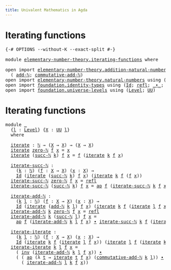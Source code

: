 ```yaml
---
title: Univalent Mathematics in Agda
---
```


# Iterating functions

<pre class="Agda"><a id="78" class="Symbol">{-#</a> <a id="82" class="Keyword">OPTIONS</a> <a id="90" class="Pragma">--without-K</a> <a id="102" class="Pragma">--exact-split</a> <a id="116" class="Symbol">#-}</a>

<a id="121" class="Keyword">module</a> <a id="128" href="elementary-number-theory.iterating-functions.html" class="Module">elementary-number-theory.iterating-functions</a> <a id="173" class="Keyword">where</a>

<a id="180" class="Keyword">open</a> <a id="185" class="Keyword">import</a> <a id="192" href="elementary-number-theory.addition-natural-numbers.html" class="Module">elementary-number-theory.addition-natural-numbers</a> <a id="242" class="Keyword">using</a>
  <a id="250" class="Symbol">(</a> <a id="252" href="elementary-number-theory.addition-natural-numbers.html#988" class="Function">add-ℕ</a><a id="257" class="Symbol">;</a> <a id="259" href="elementary-number-theory.addition-natural-numbers.html#2076" class="Function">commutative-add-ℕ</a><a id="276" class="Symbol">)</a>
<a id="278" class="Keyword">open</a> <a id="283" class="Keyword">import</a> <a id="290" href="elementary-number-theory.natural-numbers.html" class="Module">elementary-number-theory.natural-numbers</a> <a id="331" class="Keyword">using</a> <a id="337" class="Symbol">(</a><a id="338" href="elementary-number-theory.natural-numbers.html#1438" class="Datatype">ℕ</a><a id="339" class="Symbol">;</a> <a id="341" href="elementary-number-theory.natural-numbers.html#1459" class="InductiveConstructor">zero-ℕ</a><a id="347" class="Symbol">;</a> <a id="349" href="elementary-number-theory.natural-numbers.html#1472" class="InductiveConstructor">succ-ℕ</a><a id="355" class="Symbol">)</a>
<a id="357" class="Keyword">open</a> <a id="362" class="Keyword">import</a> <a id="369" href="foundation.identity-types.html" class="Module">foundation.identity-types</a> <a id="395" class="Keyword">using</a> <a id="401" class="Symbol">(</a><a id="402" href="foundation-core.identity-types.html#641" class="Datatype">Id</a><a id="404" class="Symbol">;</a> <a id="406" href="foundation-core.identity-types.html#694" class="InductiveConstructor">refl</a><a id="410" class="Symbol">;</a> <a id="412" href="foundation-core.identity-types.html#1239" class="Function Operator">_∙_</a><a id="415" class="Symbol">;</a> <a id="417" href="foundation-core.identity-types.html#1552" class="Function">inv</a><a id="420" class="Symbol">;</a> <a id="422" href="foundation-core.identity-types.html#2853" class="Function">ap</a><a id="424" class="Symbol">)</a>
<a id="426" class="Keyword">open</a> <a id="431" class="Keyword">import</a> <a id="438" href="foundation.universe-levels.html" class="Module">foundation.universe-levels</a> <a id="465" class="Keyword">using</a> <a id="471" class="Symbol">(</a><a id="472" href="Agda.Primitive.html#597" class="Postulate">Level</a><a id="477" class="Symbol">;</a> <a id="479" href="foundation-core.universe-levels.html#222" class="Primitive">UU</a><a id="481" class="Symbol">)</a>
</pre>
# Iterating functions

<pre class="Agda"><a id="519" class="Keyword">module</a> <a id="526" href="elementary-number-theory.iterating-functions.html#526" class="Module">_</a>
  <a id="530" class="Symbol">{</a><a id="531" href="elementary-number-theory.iterating-functions.html#531" class="Bound">l</a> <a id="533" class="Symbol">:</a> <a id="535" href="Agda.Primitive.html#597" class="Postulate">Level</a><a id="540" class="Symbol">}</a> <a id="542" class="Symbol">{</a><a id="543" href="elementary-number-theory.iterating-functions.html#543" class="Bound">X</a> <a id="545" class="Symbol">:</a> <a id="547" href="foundation-core.universe-levels.html#222" class="Primitive">UU</a> <a id="550" href="elementary-number-theory.iterating-functions.html#531" class="Bound">l</a><a id="551" class="Symbol">}</a>
  <a id="555" class="Keyword">where</a>
  
  <a id="566" href="elementary-number-theory.iterating-functions.html#566" class="Function">iterate</a> <a id="574" class="Symbol">:</a> <a id="576" href="elementary-number-theory.natural-numbers.html#1438" class="Datatype">ℕ</a> <a id="578" class="Symbol">→</a> <a id="580" class="Symbol">(</a><a id="581" href="elementary-number-theory.iterating-functions.html#543" class="Bound">X</a> <a id="583" class="Symbol">→</a> <a id="585" href="elementary-number-theory.iterating-functions.html#543" class="Bound">X</a><a id="586" class="Symbol">)</a> <a id="588" class="Symbol">→</a> <a id="590" class="Symbol">(</a><a id="591" href="elementary-number-theory.iterating-functions.html#543" class="Bound">X</a> <a id="593" class="Symbol">→</a> <a id="595" href="elementary-number-theory.iterating-functions.html#543" class="Bound">X</a><a id="596" class="Symbol">)</a>
  <a id="600" href="elementary-number-theory.iterating-functions.html#566" class="Function">iterate</a> <a id="608" href="elementary-number-theory.natural-numbers.html#1459" class="InductiveConstructor">zero-ℕ</a> <a id="615" href="elementary-number-theory.iterating-functions.html#615" class="Bound">f</a> <a id="617" href="elementary-number-theory.iterating-functions.html#617" class="Bound">x</a> <a id="619" class="Symbol">=</a> <a id="621" href="elementary-number-theory.iterating-functions.html#617" class="Bound">x</a>
  <a id="625" href="elementary-number-theory.iterating-functions.html#566" class="Function">iterate</a> <a id="633" class="Symbol">(</a><a id="634" href="elementary-number-theory.natural-numbers.html#1472" class="InductiveConstructor">succ-ℕ</a> <a id="641" href="elementary-number-theory.iterating-functions.html#641" class="Bound">k</a><a id="642" class="Symbol">)</a> <a id="644" href="elementary-number-theory.iterating-functions.html#644" class="Bound">f</a> <a id="646" href="elementary-number-theory.iterating-functions.html#646" class="Bound">x</a> <a id="648" class="Symbol">=</a> <a id="650" href="elementary-number-theory.iterating-functions.html#644" class="Bound">f</a> <a id="652" class="Symbol">(</a><a id="653" href="elementary-number-theory.iterating-functions.html#566" class="Function">iterate</a> <a id="661" href="elementary-number-theory.iterating-functions.html#641" class="Bound">k</a> <a id="663" href="elementary-number-theory.iterating-functions.html#644" class="Bound">f</a> <a id="665" href="elementary-number-theory.iterating-functions.html#646" class="Bound">x</a><a id="666" class="Symbol">)</a>

  <a id="671" href="elementary-number-theory.iterating-functions.html#671" class="Function">iterate-succ-ℕ</a> <a id="686" class="Symbol">:</a>
    <a id="692" class="Symbol">(</a><a id="693" href="elementary-number-theory.iterating-functions.html#693" class="Bound">k</a> <a id="695" class="Symbol">:</a> <a id="697" href="elementary-number-theory.natural-numbers.html#1438" class="Datatype">ℕ</a><a id="698" class="Symbol">)</a> <a id="700" class="Symbol">(</a><a id="701" href="elementary-number-theory.iterating-functions.html#701" class="Bound">f</a> <a id="703" class="Symbol">:</a> <a id="705" href="elementary-number-theory.iterating-functions.html#543" class="Bound">X</a> <a id="707" class="Symbol">→</a> <a id="709" href="elementary-number-theory.iterating-functions.html#543" class="Bound">X</a><a id="710" class="Symbol">)</a> <a id="712" class="Symbol">(</a><a id="713" href="elementary-number-theory.iterating-functions.html#713" class="Bound">x</a> <a id="715" class="Symbol">:</a> <a id="717" href="elementary-number-theory.iterating-functions.html#543" class="Bound">X</a><a id="718" class="Symbol">)</a> <a id="720" class="Symbol">→</a>
    <a id="726" href="foundation-core.identity-types.html#641" class="Datatype">Id</a> <a id="729" class="Symbol">(</a><a id="730" href="elementary-number-theory.iterating-functions.html#566" class="Function">iterate</a> <a id="738" class="Symbol">(</a><a id="739" href="elementary-number-theory.natural-numbers.html#1472" class="InductiveConstructor">succ-ℕ</a> <a id="746" href="elementary-number-theory.iterating-functions.html#693" class="Bound">k</a><a id="747" class="Symbol">)</a> <a id="749" href="elementary-number-theory.iterating-functions.html#701" class="Bound">f</a> <a id="751" href="elementary-number-theory.iterating-functions.html#713" class="Bound">x</a><a id="752" class="Symbol">)</a> <a id="754" class="Symbol">(</a><a id="755" href="elementary-number-theory.iterating-functions.html#566" class="Function">iterate</a> <a id="763" href="elementary-number-theory.iterating-functions.html#693" class="Bound">k</a> <a id="765" href="elementary-number-theory.iterating-functions.html#701" class="Bound">f</a> <a id="767" class="Symbol">(</a><a id="768" href="elementary-number-theory.iterating-functions.html#701" class="Bound">f</a> <a id="770" href="elementary-number-theory.iterating-functions.html#713" class="Bound">x</a><a id="771" class="Symbol">))</a>
  <a id="776" href="elementary-number-theory.iterating-functions.html#671" class="Function">iterate-succ-ℕ</a> <a id="791" href="elementary-number-theory.natural-numbers.html#1459" class="InductiveConstructor">zero-ℕ</a> <a id="798" href="elementary-number-theory.iterating-functions.html#798" class="Bound">f</a> <a id="800" href="elementary-number-theory.iterating-functions.html#800" class="Bound">x</a> <a id="802" class="Symbol">=</a> <a id="804" href="foundation-core.identity-types.html#694" class="InductiveConstructor">refl</a>
  <a id="811" href="elementary-number-theory.iterating-functions.html#671" class="Function">iterate-succ-ℕ</a> <a id="826" class="Symbol">(</a><a id="827" href="elementary-number-theory.natural-numbers.html#1472" class="InductiveConstructor">succ-ℕ</a> <a id="834" href="elementary-number-theory.iterating-functions.html#834" class="Bound">k</a><a id="835" class="Symbol">)</a> <a id="837" href="elementary-number-theory.iterating-functions.html#837" class="Bound">f</a> <a id="839" href="elementary-number-theory.iterating-functions.html#839" class="Bound">x</a> <a id="841" class="Symbol">=</a> <a id="843" href="foundation-core.identity-types.html#2853" class="Function">ap</a> <a id="846" href="elementary-number-theory.iterating-functions.html#837" class="Bound">f</a> <a id="848" class="Symbol">(</a><a id="849" href="elementary-number-theory.iterating-functions.html#671" class="Function">iterate-succ-ℕ</a> <a id="864" href="elementary-number-theory.iterating-functions.html#834" class="Bound">k</a> <a id="866" href="elementary-number-theory.iterating-functions.html#837" class="Bound">f</a> <a id="868" href="elementary-number-theory.iterating-functions.html#839" class="Bound">x</a><a id="869" class="Symbol">)</a>

  <a id="874" href="elementary-number-theory.iterating-functions.html#874" class="Function">iterate-add-ℕ</a> <a id="888" class="Symbol">:</a>
    <a id="894" class="Symbol">(</a><a id="895" href="elementary-number-theory.iterating-functions.html#895" class="Bound">k</a> <a id="897" href="elementary-number-theory.iterating-functions.html#897" class="Bound">l</a> <a id="899" class="Symbol">:</a> <a id="901" href="elementary-number-theory.natural-numbers.html#1438" class="Datatype">ℕ</a><a id="902" class="Symbol">)</a> <a id="904" class="Symbol">(</a><a id="905" href="elementary-number-theory.iterating-functions.html#905" class="Bound">f</a> <a id="907" class="Symbol">:</a> <a id="909" href="elementary-number-theory.iterating-functions.html#543" class="Bound">X</a> <a id="911" class="Symbol">→</a> <a id="913" href="elementary-number-theory.iterating-functions.html#543" class="Bound">X</a><a id="914" class="Symbol">)</a> <a id="916" class="Symbol">(</a><a id="917" href="elementary-number-theory.iterating-functions.html#917" class="Bound">x</a> <a id="919" class="Symbol">:</a> <a id="921" href="elementary-number-theory.iterating-functions.html#543" class="Bound">X</a><a id="922" class="Symbol">)</a> <a id="924" class="Symbol">→</a>
    <a id="930" href="foundation-core.identity-types.html#641" class="Datatype">Id</a> <a id="933" class="Symbol">(</a><a id="934" href="elementary-number-theory.iterating-functions.html#566" class="Function">iterate</a> <a id="942" class="Symbol">(</a><a id="943" href="elementary-number-theory.addition-natural-numbers.html#988" class="Function">add-ℕ</a> <a id="949" href="elementary-number-theory.iterating-functions.html#895" class="Bound">k</a> <a id="951" href="elementary-number-theory.iterating-functions.html#897" class="Bound">l</a><a id="952" class="Symbol">)</a> <a id="954" href="elementary-number-theory.iterating-functions.html#905" class="Bound">f</a> <a id="956" href="elementary-number-theory.iterating-functions.html#917" class="Bound">x</a><a id="957" class="Symbol">)</a> <a id="959" class="Symbol">(</a><a id="960" href="elementary-number-theory.iterating-functions.html#566" class="Function">iterate</a> <a id="968" href="elementary-number-theory.iterating-functions.html#895" class="Bound">k</a> <a id="970" href="elementary-number-theory.iterating-functions.html#905" class="Bound">f</a> <a id="972" class="Symbol">(</a><a id="973" href="elementary-number-theory.iterating-functions.html#566" class="Function">iterate</a> <a id="981" href="elementary-number-theory.iterating-functions.html#897" class="Bound">l</a> <a id="983" href="elementary-number-theory.iterating-functions.html#905" class="Bound">f</a> <a id="985" href="elementary-number-theory.iterating-functions.html#917" class="Bound">x</a><a id="986" class="Symbol">))</a>
  <a id="991" href="elementary-number-theory.iterating-functions.html#874" class="Function">iterate-add-ℕ</a> <a id="1005" href="elementary-number-theory.iterating-functions.html#1005" class="Bound">k</a> <a id="1007" href="elementary-number-theory.natural-numbers.html#1459" class="InductiveConstructor">zero-ℕ</a> <a id="1014" href="elementary-number-theory.iterating-functions.html#1014" class="Bound">f</a> <a id="1016" href="elementary-number-theory.iterating-functions.html#1016" class="Bound">x</a> <a id="1018" class="Symbol">=</a> <a id="1020" href="foundation-core.identity-types.html#694" class="InductiveConstructor">refl</a>
  <a id="1027" href="elementary-number-theory.iterating-functions.html#874" class="Function">iterate-add-ℕ</a> <a id="1041" href="elementary-number-theory.iterating-functions.html#1041" class="Bound">k</a> <a id="1043" class="Symbol">(</a><a id="1044" href="elementary-number-theory.natural-numbers.html#1472" class="InductiveConstructor">succ-ℕ</a> <a id="1051" href="elementary-number-theory.iterating-functions.html#1051" class="Bound">l</a><a id="1052" class="Symbol">)</a> <a id="1054" href="elementary-number-theory.iterating-functions.html#1054" class="Bound">f</a> <a id="1056" href="elementary-number-theory.iterating-functions.html#1056" class="Bound">x</a> <a id="1058" class="Symbol">=</a>
    <a id="1064" href="foundation-core.identity-types.html#2853" class="Function">ap</a> <a id="1067" href="elementary-number-theory.iterating-functions.html#1054" class="Bound">f</a> <a id="1069" class="Symbol">(</a><a id="1070" href="elementary-number-theory.iterating-functions.html#874" class="Function">iterate-add-ℕ</a> <a id="1084" href="elementary-number-theory.iterating-functions.html#1041" class="Bound">k</a> <a id="1086" href="elementary-number-theory.iterating-functions.html#1051" class="Bound">l</a> <a id="1088" href="elementary-number-theory.iterating-functions.html#1054" class="Bound">f</a> <a id="1090" href="elementary-number-theory.iterating-functions.html#1056" class="Bound">x</a><a id="1091" class="Symbol">)</a> <a id="1093" href="foundation-core.identity-types.html#1239" class="Function Operator">∙</a> <a id="1095" href="elementary-number-theory.iterating-functions.html#671" class="Function">iterate-succ-ℕ</a> <a id="1110" href="elementary-number-theory.iterating-functions.html#1041" class="Bound">k</a> <a id="1112" href="elementary-number-theory.iterating-functions.html#1054" class="Bound">f</a> <a id="1114" class="Symbol">(</a><a id="1115" href="elementary-number-theory.iterating-functions.html#566" class="Function">iterate</a> <a id="1123" href="elementary-number-theory.iterating-functions.html#1051" class="Bound">l</a> <a id="1125" href="elementary-number-theory.iterating-functions.html#1054" class="Bound">f</a> <a id="1127" href="elementary-number-theory.iterating-functions.html#1056" class="Bound">x</a><a id="1128" class="Symbol">)</a>

  <a id="1133" href="elementary-number-theory.iterating-functions.html#1133" class="Function">iterate-iterate</a> <a id="1149" class="Symbol">:</a>
    <a id="1155" class="Symbol">(</a><a id="1156" href="elementary-number-theory.iterating-functions.html#1156" class="Bound">k</a> <a id="1158" href="elementary-number-theory.iterating-functions.html#1158" class="Bound">l</a> <a id="1160" class="Symbol">:</a> <a id="1162" href="elementary-number-theory.natural-numbers.html#1438" class="Datatype">ℕ</a><a id="1163" class="Symbol">)</a> <a id="1165" class="Symbol">(</a><a id="1166" href="elementary-number-theory.iterating-functions.html#1166" class="Bound">f</a> <a id="1168" class="Symbol">:</a> <a id="1170" href="elementary-number-theory.iterating-functions.html#543" class="Bound">X</a> <a id="1172" class="Symbol">→</a> <a id="1174" href="elementary-number-theory.iterating-functions.html#543" class="Bound">X</a><a id="1175" class="Symbol">)</a> <a id="1177" class="Symbol">(</a><a id="1178" href="elementary-number-theory.iterating-functions.html#1178" class="Bound">x</a> <a id="1180" class="Symbol">:</a> <a id="1182" href="elementary-number-theory.iterating-functions.html#543" class="Bound">X</a><a id="1183" class="Symbol">)</a> <a id="1185" class="Symbol">→</a>
    <a id="1191" href="foundation-core.identity-types.html#641" class="Datatype">Id</a> <a id="1194" class="Symbol">(</a><a id="1195" href="elementary-number-theory.iterating-functions.html#566" class="Function">iterate</a> <a id="1203" href="elementary-number-theory.iterating-functions.html#1156" class="Bound">k</a> <a id="1205" href="elementary-number-theory.iterating-functions.html#1166" class="Bound">f</a> <a id="1207" class="Symbol">(</a><a id="1208" href="elementary-number-theory.iterating-functions.html#566" class="Function">iterate</a> <a id="1216" href="elementary-number-theory.iterating-functions.html#1158" class="Bound">l</a> <a id="1218" href="elementary-number-theory.iterating-functions.html#1166" class="Bound">f</a> <a id="1220" href="elementary-number-theory.iterating-functions.html#1178" class="Bound">x</a><a id="1221" class="Symbol">))</a> <a id="1224" class="Symbol">(</a><a id="1225" href="elementary-number-theory.iterating-functions.html#566" class="Function">iterate</a> <a id="1233" href="elementary-number-theory.iterating-functions.html#1158" class="Bound">l</a> <a id="1235" href="elementary-number-theory.iterating-functions.html#1166" class="Bound">f</a> <a id="1237" class="Symbol">(</a><a id="1238" href="elementary-number-theory.iterating-functions.html#566" class="Function">iterate</a> <a id="1246" href="elementary-number-theory.iterating-functions.html#1156" class="Bound">k</a> <a id="1248" href="elementary-number-theory.iterating-functions.html#1166" class="Bound">f</a> <a id="1250" href="elementary-number-theory.iterating-functions.html#1178" class="Bound">x</a><a id="1251" class="Symbol">))</a>
  <a id="1256" href="elementary-number-theory.iterating-functions.html#1133" class="Function">iterate-iterate</a> <a id="1272" href="elementary-number-theory.iterating-functions.html#1272" class="Bound">k</a> <a id="1274" href="elementary-number-theory.iterating-functions.html#1274" class="Bound">l</a> <a id="1276" href="elementary-number-theory.iterating-functions.html#1276" class="Bound">f</a> <a id="1278" href="elementary-number-theory.iterating-functions.html#1278" class="Bound">x</a> <a id="1280" class="Symbol">=</a>
    <a id="1286" class="Symbol">(</a> <a id="1288" href="foundation-core.identity-types.html#1552" class="Function">inv</a> <a id="1292" class="Symbol">(</a><a id="1293" href="elementary-number-theory.iterating-functions.html#874" class="Function">iterate-add-ℕ</a> <a id="1307" href="elementary-number-theory.iterating-functions.html#1272" class="Bound">k</a> <a id="1309" href="elementary-number-theory.iterating-functions.html#1274" class="Bound">l</a> <a id="1311" href="elementary-number-theory.iterating-functions.html#1276" class="Bound">f</a> <a id="1313" href="elementary-number-theory.iterating-functions.html#1278" class="Bound">x</a><a id="1314" class="Symbol">))</a> <a id="1317" href="foundation-core.identity-types.html#1239" class="Function Operator">∙</a>
    <a id="1323" class="Symbol">(</a> <a id="1325" class="Symbol">(</a> <a id="1327" href="foundation-core.identity-types.html#2853" class="Function">ap</a> <a id="1330" class="Symbol">(λ</a> <a id="1333" href="elementary-number-theory.iterating-functions.html#1333" class="Bound">t</a> <a id="1335" class="Symbol">→</a> <a id="1337" href="elementary-number-theory.iterating-functions.html#566" class="Function">iterate</a> <a id="1345" href="elementary-number-theory.iterating-functions.html#1333" class="Bound">t</a> <a id="1347" href="elementary-number-theory.iterating-functions.html#1276" class="Bound">f</a> <a id="1349" href="elementary-number-theory.iterating-functions.html#1278" class="Bound">x</a><a id="1350" class="Symbol">)</a> <a id="1352" class="Symbol">(</a><a id="1353" href="elementary-number-theory.addition-natural-numbers.html#2076" class="Function">commutative-add-ℕ</a> <a id="1371" href="elementary-number-theory.iterating-functions.html#1272" class="Bound">k</a> <a id="1373" href="elementary-number-theory.iterating-functions.html#1274" class="Bound">l</a><a id="1374" class="Symbol">))</a> <a id="1377" href="foundation-core.identity-types.html#1239" class="Function Operator">∙</a>
      <a id="1385" class="Symbol">(</a> <a id="1387" href="elementary-number-theory.iterating-functions.html#874" class="Function">iterate-add-ℕ</a> <a id="1401" href="elementary-number-theory.iterating-functions.html#1274" class="Bound">l</a> <a id="1403" href="elementary-number-theory.iterating-functions.html#1272" class="Bound">k</a> <a id="1405" href="elementary-number-theory.iterating-functions.html#1276" class="Bound">f</a> <a id="1407" href="elementary-number-theory.iterating-functions.html#1278" class="Bound">x</a><a id="1408" class="Symbol">))</a>
</pre>